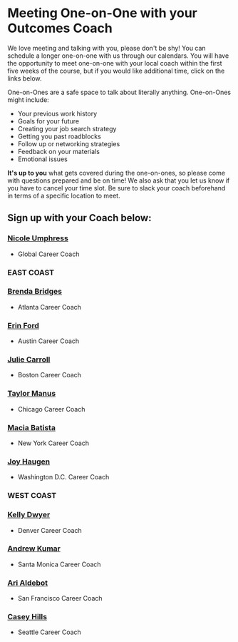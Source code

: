# Meeting One-on-One with your Outcomes Coach

We love meeting and talking with you, please don't be shy! You can schedule a longer one-on-one with us through our calendars. You will have the opportunity to meet one-on-one with your local coach within the first five weeks of the course, but if you would like additional time, click on the links below. 

One-on-Ones are a safe space to talk about literally anything. One-on-Ones might include:
- Your previous work history 
- Goals for your future 
- Creating your job search strategy 
- Getting you past roadblocks 
- Follow up or networking strategies 
- Feedback on your materials 
- Emotional issues

**It's up to you** what gets covered during the one-on-ones, so please come with questions prepared and be on time! We also ask that you let us know if you have to cancel your time slot. Be sure to slack your coach beforehand in terms of a specific location to meet. 

## Sign up with your Coach below:

### [Nicole Umphress](https://calendar.google.com/calendar/selfsched?sstoken=UU9rR0E5a0huOENEfGRlZmF1bHR8NWZiMjI3NjIxMTA5N2VkMzk0MWU4NDk1YjQwZDdhZjQ)
- Global Career Coach

### EAST COAST
### [Brenda Bridges](https://calendly.com/brenda-bridges/30min/10-04-2017?back=1)
- Atlanta Career Coach

### [Erin Ford](https://calendar.google.com/calendar/selfsched?sstoken=UU9odGh4ekNqVzVsfGRlZmF1bHR8YmNhZDBlYTJiZWM2MjkxYWQwZjBlYzIzMmI4NTM4Yjk)
- Austin Career Coach

### [Julie Carroll](https://calendar.google.com/calendar/selfsched?sstoken=UUhUNTNEYkxmckFnfGRlZmF1bHR8ZTQ0YzhlZDRhZDViNGVhMjMzMDZiOTJhNjVlYzZhNzU)
- Boston Career Coach

### [Taylor Manus](https://calendar.google.com/calendar/selfsched?sstoken=UURCb0VZZDdBWFY1fGRlZmF1bHR8ZTI1MDU5NGMxOTg3NTNjMzFhOWUzMGFjYjZhNTNkODY)
- Chicago Career Coach

### [Macia Batista](https://coach-macia.youcanbook.me/index.jsp)
- New York Career Coach

### [Joy Haugen](https://calendar.google.com/calendar/selfsched?sstoken=UUhjY1U5MFVhS1YzfGRlZmF1bHR8YzI3Yzc5YjBjMzBkYTBhZTY1MDFlY2U1ZjQwZWNmYmI)
- Washington D.C. Career Coach

### WEST COAST
### [Kelly Dwyer](mailto:kelly.dwyer@generalassemb.ly)
- Denver Career Coach

### [Andrew Kumar](https://calendly.com/andrew-kumar/15min/10-04-2017?back=1)
- Santa Monica Career Coach

### [Ari Aldebot](http://www.slyreply.com/app/sheets/vxohcxcyxoeo/)
- San Francisco Career Coach

### [Casey Hills](https://caseyhills.youcanbook.me/)
- Seattle Career Coach

